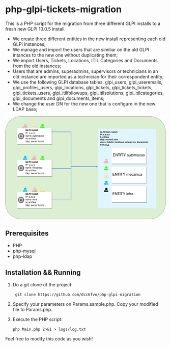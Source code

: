 # php-glpi-tickets-migration

This is a PHP script for the migration from three different GLPI installs to a fresh new GLPI 10.0.5 install.

  - We create three different entities in the new install representing each old GLPI instances; 
  - We manage and import the users that are similiar on the old GLPI intances to the new one without duplicating them;
  - We import Users, Tickets, Locations, ITIL Categories and Documents from the old instances;
  - Users that are admins, superadmins, supervisors or technicians in an old instance are imported as a technician for their correspondent entity;
  - We use the following GLPI database tables: glpi_users, glpi_useremails, glpi_profiles_users, glpi_locations, glpi_tickets, glpi_tickets_tickets, glpi_tickets_users, glpi_itilfollowups, glpi_itilsolutions, glpi_itilcategories, glpi_documents and glpi_documents_items;
  - We change the user DN for the new one that is configure in the new LDAP base;
  
<p align="center">
  <img src="img/glpi-migration.drawio.png" alt="GLPI data migration">
</p>

Prerequisites
-----------------------
  - PHP
  - php-mysql
  - php-ldap

Installation && Running
-----------------------

1) Do a git clone of the project:

		git clone https://github.com/dcc6fvo/php-glpi-migration
	
2) Specify your parameters on Params.sample.php. Copy your modified file to Params.php.

3) Execute the PHP script:

       php Main.php 2>&1 > logs/log.txt
   
Feel free to modify this code as you wish!
